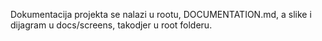 Dokumentacija projekta se nalazi u rootu, DOCUMENTATION.md, a slike i dijagram u docs/screens, takodjer u root folderu.
